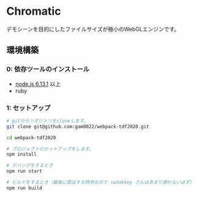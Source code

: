 # Chromatic

デモシーンを目的にしたファイルサイズが極小のWebGLエンジンです。

## 環境構築

### 0: 依存ツールのインストール

- [node.js 6.13.1](https://nodejs.org/ja/) 以上
- ruby

### 1: セットアップ

```sh
# gitからリポジトリをcloneします。
git clone git@github.com:gam0022/webpack-tdf2020.git

cd webpack-tdf2020

# プロジェクトのセットアップをします。
npm install

# デバッグをするとき
npm run start

# ビルドをするとき（最後に提出する時用なので sadakkey さんはあまり使わないはず）
npm run build
```
